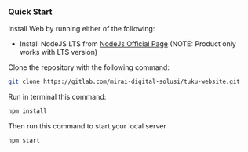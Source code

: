 ### Quick Start

Install Web by running either of the following:

- Install NodeJS LTS from
  [NodeJs Official Page](https://nodejs.org/en/?ref=horizon-documentation)
  (NOTE: Product only works with LTS version)

Clone the repository with the following command:

```bash
git clone https://gitlab.com/mirai-digital-solusi/tuku-website.git
```

Run in terminal this command:

```bash
npm install
```

Then run this command to start your local server

```bash
npm start
```
